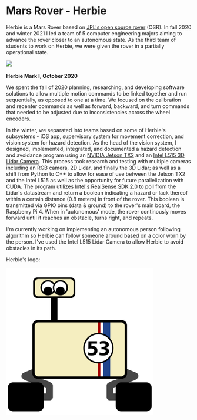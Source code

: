 # Mars Rover - Herbie

Herbie is a Mars Rover based on [JPL's open source rover](https://github.com/nasa-jpl/open-source-rover) (OSR). In fall 2020 and winter 2021 I led a team of 5 computer engineering majors aiming to advance the rover closer to an autonomous state. As the third team of students to work on Herbie, we were given the rover in a partially operational state. 

<img src="https://github.com/cameronapriest/herbie/blob/main/herbie.jpg?raw=true" width="700">

**Herbie Mark I, October 2020**

We spent the fall of 2020 planning, researching, and developing software solutions to allow multiple motion commands to be linked together and run sequentially, as opposed to one at a time. We focused on the calibration and recenter commands as well as forward, backward, and turn commands that needed to be adjusted due to inconsistencies across the wheel encoders.

In the winter, we separated into teams based on some of Herbie's subsystems - iOS app, supervisory system for movement correction, and vision system for hazard detection. As the head of the vision system, I designed, implemented, integrated, and documented a hazard detection and avoidance program using an [NVIDIA Jetson TX2](https://developer.nvidia.com/embedded/jetson-tx2-developer-kit) and an [Intel L515 3D Lidar Camera](https://www.intelrealsense.com/lidar-camera-l515/). This process took research and testing with multiple cameras including an RGB camera, 2D Lidar, and finally the 3D Lidar; as well as a shift from Python to C++ to allow for ease of use between the Jetson TX2 and the Intel L515 as well as the opportunity for future parallelization with [CUDA](https://developer.nvidia.com/cuda-toolkit). The program utilizes [Intel's RealSense SDK 2.0](https://github.com/IntelRealSense/librealsense) to poll from the Lidar's datastream and return a boolean indicating a hazard or lack thereof within a certain distance (0.8 meters) in front of the rover. This boolean is transmitted via GPIO pins (data & ground) to the rover's main board, the Raspberry Pi 4. When in 'autonomous' mode, the rover continously moves forward until it reaches an obstacle, turns right, and repeats.

I'm currently working on implementing an autonomous person following algorithm so Herbie can follow someone around based on a color worn by the person. I've used the Intel L515 Lidar Camera to allow Herbie to avoid obstacles in its path.



Herbie's logo:

<img src="https://github.com/cameronapriest/herbie/blob/main/herbielogo.png?raw=true" width="400" height="400">
